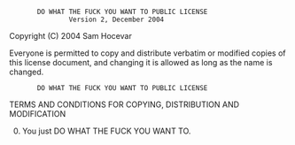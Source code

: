            DO WHAT THE FUCK YOU WANT TO PUBLIC LICENSE
                   Version 2, December 2004

Copyright (C) 2004 Sam Hocevar

Everyone is permitted to copy and distribute verbatim or modified
copies of this license document, and changing it is allowed as long
as the name is changed.

           DO WHAT THE FUCK YOU WANT TO PUBLIC LICENSE
  TERMS AND CONDITIONS FOR COPYING, DISTRIBUTION AND MODIFICATION

 0. You just DO WHAT THE FUCK YOU WANT TO.